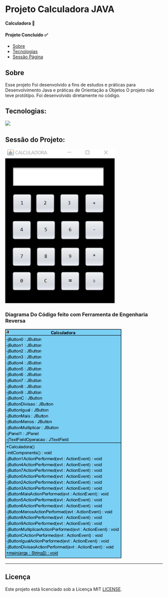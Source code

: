 <h1> Projeto Calculadora JAVA </h1>
<p><b>Calculadora 🧮</b></p>


<h4> 
	Projeto Concluído ✅
</h4>

<ul>
 <li><a href="#sobre">Sobre</a></li>
 <li><a href="#tecnologias">Tecnologias</a></li> 
 <li><a href="#sessao">Sessão Página</a></li>
</ul>

<h2 id="sobre">Sobre</h2>
<p>Esse projeto Foi desenvolvido a fins de estudos e práticas para Desenvolvimento Java e práticas de Orientação a Objetos O projeto não teve protótipo.
Foi desenvolvido diretamente no código.</p>


<h2 id="tecnologias">Tecnologias:</h2>

<p>
  <img src="https://img.shields.io/badge/JAVA-E34F26?style=for-the-badge&logo=java5&logoColor=white" />
 
</p>

<h2 id="sessao">Sessão do Projeto:</h2>

![Começo](https://github.com/AlexDeSaran/Calculadora/blob/main/img/img.png)

<h3>Diagrama Do Código feito com Ferramenta de Engenharia Reversa</h3>

![Começo](https://github.com/AlexDeSaran/Calculadora/blob/main/img/di.png)

---
## Licença

Este projeto está licenciado sob a Licença MIT [LICENSE](LICENSE).
